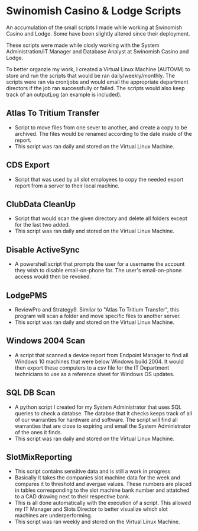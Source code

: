 # Swinomish Casino & Lodge Scripts
An accumulation of the small scripts I made while working at Swinomish Casino and Lodge.
Some have been slightly altered since their deployment.

These scripts were made while closly working with the System Administration/IT Manager and Database Analyst at Swinomish Casino and Lodge.

To better organzie my work, I created a Virtual Linux Machine (AUTOVM) to store and run the scripts that would be ran daily/weekly/monthly. The scripts were ran via crontjobs and would email the appropriate department directors if the job ran successfully or failed. The scripts would also keep track of an outputLog (an example is included).

## Atlas To Tritium Transfer
- Script to move files from one sever to another, and create a copy to be archived. The files would be renamed according to the date inside of the report.
- This script was ran daily and stored on the Virtual Linux Machine.
## CDS Export
- Script that was used by all slot employees to copy the needed export report from a server to their local machine.
## ClubData CleanUp
- Script that would scan the given directory and delete all folders except for the last two added.
- This script was ran daily and stored on the Virtual Linux Machine.
## Disable ActiveSync
- A powershell script that prompts the user for a username the account they wish to disable email-on-phone for. The user's email-on-phone access would then be revoked.
## LodgePMS
- ReviewPro and Strategy9. Similar to "Atlas To Tritium Transfer", this program will scan a folder and move specific files to another server.
- This script was ran daily and stored on the Virtual Linux Machine.
## Windows 2004 Scan
- A script that scanned a device report from Endpoint Manager to find all Windows 10 machines that were below Windows build 2004. It would then export these computers to a csv file for the IT Department technicians to use as a reference sheet for Windows OS updates. 
## SQL DB Scan
- A python script I created for my System Administrator that uses SQL queries to check a databse. The databse that it checks keeps track of all of our warranties for hardware and software. The script will find all warranties that are close to expiring and email the System Administrator of the ones it finds.
- This script was ran daily and stored on the Virtual Linux Machine.
## SlotMixReporting
- This script contains sensitive data and is still a work in progress
- Basically it takes the companies slot machine data for the week and compares it to threshold and avergae values. These numbers are placed in tables corresponding to the slot machine bank number and attatched to a CAD drawing next to their respective bank.
- This is all done automatically with the execution of a script. This allowed my IT Manager and Slots Director to better visualize which slot machines are underperforming.
- This script was ran weekly and stored on the Virtual Linux Machine.
